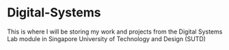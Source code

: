 # Digital-Systems
This is where I will be storing my work and projects from the Digital Systems Lab module in Singapore University of Technology and Design (SUTD)
